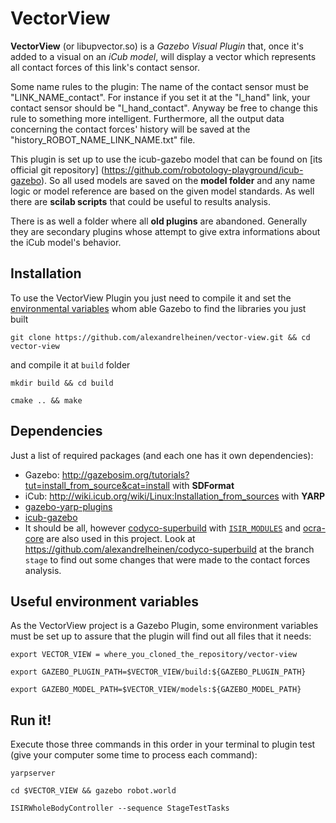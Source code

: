 # VectorView #

**VectorView** (or libupvector.so) is a *Gazebo Visual Plugin* that, once it's added to a visual on an *iCub model*, will display a vector which represents all contact forces of this link's contact sensor.

Some name rules to the plugin:
The name of the contact sensor must be "LINK_NAME_contact". For instance if you set it at the "l_hand" link, your contact sensor should be "l_hand_contact". Anyway be free to change this rule to something more intelligent. Furthermore, all the output data concerning the contact forces' history will be saved at the "history_ROBOT_NAME_LINK_NAME.txt" file.

This plugin is set up to use the icub-gazebo model that can be found on [its official git repository] (https://github.com/robotology-playground/icub-gazebo). So all used models are saved on the **model folder** and any name logic or model reference are based on the given model standards. As well there are **scilab scripts** that could be useful to results analysis.

There is as well a folder where all **old plugins** are abandoned. Generally they are secondary plugins whose attempt to give extra informations about the iCub model's behavior.

## Installation ##

To use the VectorView Plugin you just need to compile it and set the [environmental variables](#useful-environment-variables) whom able Gazebo to find the libraries you just built

`git clone https://github.com/alexandrelheinen/vector-view.git && cd vector-view`

and compile it at `build` folder

`mkdir build && cd build`

`cmake .. && make`

## Dependencies ##

Just a list of required packages (and each one has it own dependencies):
 * Gazebo: http://gazebosim.org/tutorials?tut=install_from_source&cat=install with **SDFormat**
 * iCub: http://wiki.icub.org/wiki/Linux:Installation_from_sources with **YARP** 
 * [gazebo-yarp-plugins](https://github.com/robotology/gazebo-yarp-plugins)
 * [icub-gazebo](https://github.com/robotology-playground/icub-gazebo)
 * It should be all, however [codyco-superbuild](https://github.com/robotology/codyco-superbuild) with [`ISIR_MODULES`](https://github.com/robotology/codyco-superbuild#a-note-on-ocra-wbi-plugins) and [ocra-core](https://github.com/ocra-recipes/ocra-core) are also used in this project. Look at https://github.com/alexandrelheinen/codyco-superbuild at the branch `stage` to find out some changes that were made to the contact forces analysis.
  
## Useful environment variables ##

As the VectorView project is a Gazebo Plugin, some environment variables must be set up to assure that the plugin will find out all files that it needs:

`export VECTOR_VIEW = where_you_cloned_the_repository/vector-view`

`export GAZEBO_PLUGIN_PATH=$VECTOR_VIEW/build:${GAZEBO_PLUGIN_PATH}`

`export GAZEBO_MODEL_PATH=$VECTOR_VIEW/models:${GAZEBO_MODEL_PATH}`

## Run it! ##

Execute those three commands in this order in your terminal to plugin test (give your computer some time to process each command):

`yarpserver`

`cd $VECTOR_VIEW && gazebo robot.world`

`ISIRWholeBodyController --sequence StageTestTasks`
